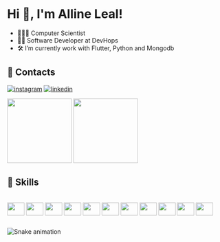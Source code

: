 # Hi 👋, I'm Alline Leal!

- 👩🏻‍🔬 Computer Scientist
- 👩‍💻 Software Developer at DevHops
- 🛠️ I’m currently work with Flutter, Python and Mongodb

## 📂 Contacts
[![instagram](https://img.shields.io/badge/-Instagram-%23E4405F?style=for-the-badge&logo=instagram&logoColor=white)](https://www.instagram.com/allineleall/)
[![linkedin](https://img.shields.io/badge/-LinkedIn-%230077B5?style=for-the-badge&logo=linkedin&logoColor=white)](https://www.linkedin.com/in/allineleal/)

<!-- <div>
  <a href="https://www.instagram.com/allineleall/" target="_blank"><img src="https://img.shields.io/badge/-Instagram-%23E4405F?style=for-the-badge&logo=instagram&logoColor=white" target="_blank"></a> 
  <a href="https://www.linkedin.com/in/allineleal/" target="_blank"><img src="https://img.shields.io/badge/-LinkedIn-%230077B5?style=for-the-badge&logo=linkedin&logoColor=white" target="_blank"></a> 
</div> -->

<div >
  <img height="150" src="https://github-readme-stats.vercel.app/api?username=allineleal&show_icons=true&theme=merko&include_all_commits=true&count_private=true&title_color=FFF188&icon_color=FFF188&text_color=FFBF89&bg_color=484848&hide=contribs,prs"/>
  <img height="150" src="https://media.discordapp.net/attachments/920317221316747296/958897058717245470/download20220303215927.png"/>
</div>
 
 ## 📂 Skills
    
<div style="display: inline_block"><br>
  <img align="center" height="30" width="40" src="https://cdn.jsdelivr.net/gh/devicons/devicon/icons/android/android-original.svg" />
  <img align="center" height="30" width="40" src="https://cdn.jsdelivr.net/gh/devicons/devicon/icons/apple/apple-original.svg" />
  <img align="center" height="30" width="40" src="https://cdn.jsdelivr.net/gh/devicons/devicon/icons/c/c-original.svg" />
  <img align="center" height="30" width="40" src="https://cdn.jsdelivr.net/gh/devicons/devicon/icons/flutter/flutter-original.svg" />
  <img align="center" height="30" width="40" src="https://cdn.jsdelivr.net/gh/devicons/devicon/icons/linux/linux-original.svg"/>
  <img align="center" height="30" width="40" src="https://cdn.jsdelivr.net/gh/devicons/devicon/icons/mongodb/mongodb-original.svg" />
  <img align="center" height="30" width="40" src="https://cdn.jsdelivr.net/gh/devicons/devicon/icons/python/python-original.svg" />
  <img align="center" height="30" width="40" src="https://cdn.jsdelivr.net/gh/devicons/devicon/icons/java/java-original.svg" />
  <img align="center" height="30" width="40" src="https://cdn.jsdelivr.net/gh/devicons/devicon/icons/dart/dart-original.svg" />
  <img align="center" height="30" width="40" src="https://cdn.jsdelivr.net/gh/devicons/devicon/icons/markdown/markdown-original.svg" />
  <img align="center" height="30" width="40" src="https://cdn.jsdelivr.net/gh/devicons/devicon/icons/redis/redis-original.svg" />
</div>
  
  ##
  
![Snake animation](https://github.com/allineleal/allineleal/blob/output/github-contribution-grid-snake.svg)
  

 


 
